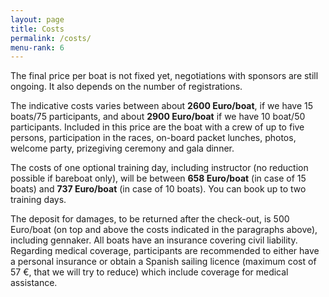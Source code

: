 ```yaml
---
layout: page
title: Costs
permalink: /costs/
menu-rank: 6
---
```


The final price per boat is not fixed yet, negotiations with sponsors are still
ongoing. It also depends on the number of registrations.

The indicative costs varies between about **2600 Euro/boat**, if we have 15
boats/75 participants, and about **2900 Euro/boat** if we have 10 boat/50
participants. Included in this price are the boat with a crew of up to five
persons, participation in the races, on-board packet lunches, photos, welcome
party, prizegiving ceremony and gala dinner. 

The costs of one optional training day, including instructor (no reduction
possible if bareboat only), will be between **658 Euro/boat** (in case of 15
boats) and **737 Euro/boat** (in case of 10 boats). You can book up to two
training days.

The deposit for damages, to be returned after the check-out, is 500 Euro/boat
(on top and above the costs indicated in the paragraphs above), including
gennaker. All boats have an insurance covering civil liability. Regarding
medical coverage, participants are recommended to either have a personal
insurance or obtain a Spanish sailing licence (maximum cost of 57 €, that we
will try to reduce) which include coverage for medical assistance.
